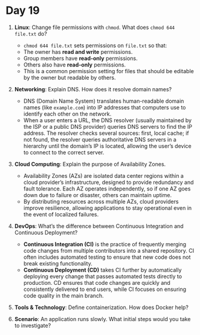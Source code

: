 # Day 19

1. **Linux**: Change file permissions with `chmod`. What does `chmod 644 file.txt` do?
   - `chmod 644 file.txt` sets permissions on `file.txt` so that:
    - The owner has **read and write** permissions.
    - Group members have **read-only** permissions.
    - Others also have **read-only** permissions.
   - This is a common permission setting for files that should be editable by the owner but readable by others.


2. **Networking**: Explain DNS. How does it resolve domain names?
   - DNS (Domain Name System) translates human-readable domain names (like `example.com`) into IP addresses that computers use to identify each other on the network.
   - When a user enters a URL, the DNS resolver (usually maintained by the ISP or a public DNS provider) queries DNS servers to find the IP address. The resolver checks several sources: first, local cache; if not found, the resolver queries authoritative DNS servers in a hierarchy until the domain’s IP is located, allowing the user’s device to connect to the correct server.


3. **Cloud Computing**: Explain the purpose of Availability Zones.
   - Availability Zones (AZs) are isolated data center regions within a cloud provider’s infrastructure, designed to provide redundancy and fault tolerance. Each AZ operates independently, so if one AZ goes down due to failure or disaster, others can maintain uptime. 
   - By distributing resources across multiple AZs, cloud providers improve resilience, allowing applications to stay operational even in the event of localized failures.


4. **DevOps**: What’s the difference between Continuous Integration and Continuous Deployment?
   - **Continuous Integration (CI)** is the practice of frequently merging code changes from multiple contributors into a shared repository. CI often includes automated testing to ensure that new code does not break existing functionality.
   - **Continuous Deployment (CD)** takes CI further by automatically deploying every change that passes automated tests directly to production. CD ensures that code changes are quickly and consistently delivered to end users, while CI focuses on ensuring code quality in the main branch.


5. **Tools & Technology**: Define containerization. How does Docker help?
6. **Scenario**: An application runs slowly. What initial steps would you take to investigate?


